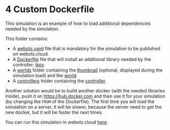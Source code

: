 # 4 Custom Dockerfile
This simulation is an example of how to load additional dependencies needed by the simulation.

This folder contains:
 - A [webots.yaml](webots.yaml) file that is mandatory for the simulation to be published on webots.cloud.
 - A [Dockerfile](Dockerfile) file that will install an additional library needed by the controller: [ikpy](https://pypi.org/project/ikpy/).
 - A [worlds](worlds) folder containing the [thumbnail](worlds/.inverse_kinematics.jpg) (optional, displayed during the simulation load) and the [world](worlds/inverse_kinematics.wbt).
 - A [controllers](controllers) folder containing the [controller](controllers/inverse_kinematics/inverse_kinematics.py).

Another solution would be to build another docker (with the needed libraries inside), push it on https://hub.docker.com and then use it for your simulation (by changing the `FROM` of the Dockerfile).
The first time you will load the simulation on a server, it will be slower, because the server need to get the new docker, but it will be faster the next times.

You can run this simulation in webots.cloud [here](https://webots.cloud/run?version=R2022b&url=https://github.com/cyberbotics/webots-cloud-simulation-examples/blob/main/4_custom_dockerfile/worlds/inverse_kinematics.wbt).
